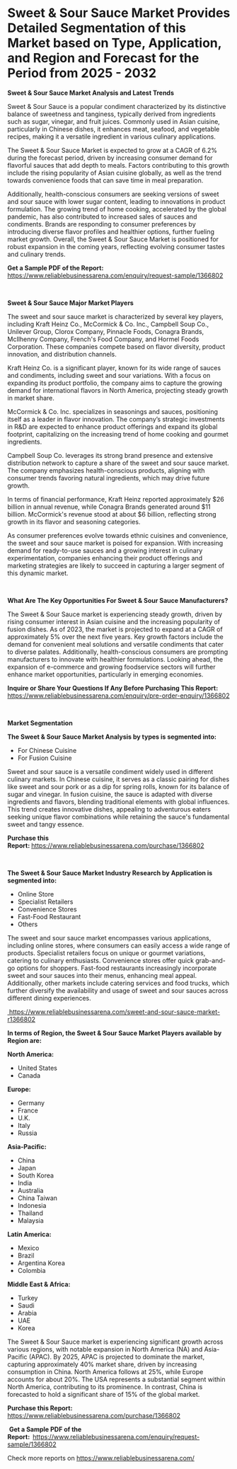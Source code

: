<p><h1>Sweet & Sour Sauce Market Provides Detailed Segmentation of this Market based on Type, Application, and Region and Forecast for the Period from 2025 - 2032</h1></p><p><strong>Sweet & Sour Sauce Market Analysis and Latest Trends</strong></p>
<p><p>Sweet & Sour Sauce is a popular condiment characterized by its distinctive balance of sweetness and tanginess, typically derived from ingredients such as sugar, vinegar, and fruit juices. Commonly used in Asian cuisine, particularly in Chinese dishes, it enhances meat, seafood, and vegetable recipes, making it a versatile ingredient in various culinary applications.</p><p>The Sweet & Sour Sauce Market is expected to grow at a CAGR of 6.2% during the forecast period, driven by increasing consumer demand for flavorful sauces that add depth to meals. Factors contributing to this growth include the rising popularity of Asian cuisine globally, as well as the trend towards convenience foods that can save time in meal preparation. </p><p>Additionally, health-conscious consumers are seeking versions of sweet and sour sauce with lower sugar content, leading to innovations in product formulation. The growing trend of home cooking, accelerated by the global pandemic, has also contributed to increased sales of sauces and condiments. Brands are responding to consumer preferences by introducing diverse flavor profiles and healthier options, further fueling market growth. Overall, the Sweet & Sour Sauce Market is positioned for robust expansion in the coming years, reflecting evolving consumer tastes and culinary trends.</p></p>
<p><strong>Get a Sample PDF of the Report:&nbsp;</strong> <a href="https://www.reliablebusinessarena.com/enquiry/request-sample/1366802?utm_campaign=1871&utm_medium=2&utm_source=Github&utm_content=ia&utm_term=22032025&utm_id=sweet-sour-sauce">https://www.reliablebusinessarena.com/enquiry/request-sample/1366802</a></p>
<p>&nbsp;</p>
<p><strong>Sweet & Sour Sauce Major Market Players</strong></p>
<p><p>The sweet and sour sauce market is characterized by several key players, including Kraft Heinz Co., McCormick & Co. Inc., Campbell Soup Co., Unilever Group, Clorox Company, Pinnacle Foods, Conagra Brands, McIlhenny Company, French's Food Company, and Hormel Foods Corporation. These companies compete based on flavor diversity, product innovation, and distribution channels.</p><p>Kraft Heinz Co. is a significant player, known for its wide range of sauces and condiments, including sweet and sour variations. With a focus on expanding its product portfolio, the company aims to capture the growing demand for international flavors in North America, projecting steady growth in market share.</p><p>McCormick & Co. Inc. specializes in seasonings and sauces, positioning itself as a leader in flavor innovation. The company’s strategic investments in R&D are expected to enhance product offerings and expand its global footprint, capitalizing on the increasing trend of home cooking and gourmet ingredients.</p><p>Campbell Soup Co. leverages its strong brand presence and extensive distribution network to capture a share of the sweet and sour sauce market. The company emphasizes health-conscious products, aligning with consumer trends favoring natural ingredients, which may drive future growth.</p><p>In terms of financial performance, Kraft Heinz reported approximately $26 billion in annual revenue, while Conagra Brands generated around $11 billion. McCormick's revenue stood at about $6 billion, reflecting strong growth in its flavor and seasoning categories.</p><p>As consumer preferences evolve towards ethnic cuisines and convenience, the sweet and sour sauce market is poised for expansion. With increasing demand for ready-to-use sauces and a growing interest in culinary experimentation, companies enhancing their product offerings and marketing strategies are likely to succeed in capturing a larger segment of this dynamic market.</p></p>
<p>&nbsp;</p>
<p><strong>What Are The Key Opportunities For Sweet & Sour Sauce Manufacturers?</strong></p>
<p><p>The Sweet & Sour Sauce market is experiencing steady growth, driven by rising consumer interest in Asian cuisine and the increasing popularity of fusion dishes. As of 2023, the market is projected to expand at a CAGR of approximately 5% over the next five years. Key growth factors include the demand for convenient meal solutions and versatile condiments that cater to diverse palates. Additionally, health-conscious consumers are prompting manufacturers to innovate with healthier formulations. Looking ahead, the expansion of e-commerce and growing foodservice sectors will further enhance market opportunities, particularly in emerging economies.</p></p>
<p><strong>Inquire or Share Your Questions If Any Before Purchasing This Report:</strong> <a href="https://www.reliablebusinessarena.com/enquiry/pre-order-enquiry/1366802?utm_campaign=1871&utm_medium=2&utm_source=Github&utm_content=ia&utm_term=22032025&utm_id=sweet-sour-sauce">https://www.reliablebusinessarena.com/enquiry/pre-order-enquiry/1366802</a></p>
<p>&nbsp;</p>
<p><strong>Market Segmentation</strong></p>
<p><strong>The Sweet & Sour Sauce Market Analysis by types is segmented into:</strong></p>
<p><ul><li>For Chinese Cuisine</li><li>For Fusion Cuisine</li></ul></p>
<p><p>Sweet and sour sauce is a versatile condiment widely used in different culinary markets. In Chinese cuisine, it serves as a classic pairing for dishes like sweet and sour pork or as a dip for spring rolls, known for its balance of sugar and vinegar. In fusion cuisine, the sauce is adapted with diverse ingredients and flavors, blending traditional elements with global influences. This trend creates innovative dishes, appealing to adventurous eaters seeking unique flavor combinations while retaining the sauce's fundamental sweet and tangy essence.</p></p>
<p><strong>Purchase this Report:&nbsp;</strong><a href="https://www.reliablebusinessarena.com/purchase/1366802?utm_campaign=1871&utm_medium=2&utm_source=Github&utm_content=ia&utm_term=22032025&utm_id=sweet-sour-sauce">https://www.reliablebusinessarena.com/purchase/1366802</a></p>
<p>&nbsp;</p>
<p><strong>The Sweet & Sour Sauce Market Industry Research by Application is segmented into:</strong></p>
<p><ul><li>Online Store</li><li>Specialist Retailers</li><li>Convenience Stores</li><li>Fast-Food Restaurant</li><li>Others</li></ul></p>
<p><p>The sweet and sour sauce market encompasses various applications, including online stores, where consumers can easily access a wide range of products. Specialist retailers focus on unique or gourmet variations, catering to culinary enthusiasts. Convenience stores offer quick grab-and-go options for shoppers. Fast-food restaurants increasingly incorporate sweet and sour sauces into their menus, enhancing meal appeal. Additionally, other markets include catering services and food trucks, which further diversify the availability and usage of sweet and sour sauces across different dining experiences.</p></p>
<p><a href="https://www.reliablebusinessarena.com/sweet-and-sour-sauce-market-r1366802?utm_campaign=1871&utm_medium=2&utm_source=Github&utm_content=ia&utm_term=22032025&utm_id=sweet-sour-sauce">&nbsp;https://www.reliablebusinessarena.com/sweet-and-sour-sauce-market-r1366802</a></p>
<p><strong>In terms of Region, the Sweet & Sour Sauce Market Players available by Region are:</strong></p>
<p>
    <p> <strong> North America: </strong>
        <ul>
            <li>United States</li>
            <li>Canada</li>
        </ul>
        </p> 
    <p> <strong> Europe: </strong>
        <ul>
            <li>Germany</li>
            <li>France</li>
            <li>U.K.</li>
            <li>Italy</li>
            <li>Russia</li>
        </ul>
        </p> 
    <p> <strong> Asia-Pacific: </strong>
        <ul>
            <li>China</li>
            <li>Japan</li>
            <li>South Korea</li>
            <li>India</li>
            <li>Australia</li>
            <li>China Taiwan</li>
            <li>Indonesia</li>
            <li>Thailand</li>
            <li>Malaysia</li>
        </ul>
        </p> 
    <p> <strong> Latin America: </strong>
        <ul>
            <li>Mexico</li>
            <li>Brazil</li>
            <li>Argentina Korea</li>
            <li>Colombia</li>
        </ul>
        </p> 
    <p> <strong> Middle East & Africa: </strong>
        <ul>
            <li>Turkey</li>
            <li>Saudi</li>
            <li>Arabia</li>
            <li>UAE</li>
            <li>Korea</li>
        </ul>
    </p>
    </p>
<p><p>The Sweet & Sour Sauce market is experiencing significant growth across various regions, with notable expansion in North America (NA) and Asia-Pacific (APAC). By 2025, APAC is projected to dominate the market, capturing approximately 40% market share, driven by increasing consumption in China. North America follows at 25%, while Europe accounts for about 20%. The USA represents a substantial segment within North America, contributing to its prominence. In contrast, China is forecasted to hold a significant share of 15% of the global market.</p></p>
<p><strong>Purchase this Report: </strong><a href="https://www.reliablebusinessarena.com/purchase/1366802?utm_campaign=1871&utm_medium=2&utm_source=Github&utm_content=ia&utm_term=22032025&utm_id=sweet-sour-sauce">https://www.reliablebusinessarena.com/purchase/1366802</a></p>
<p>&nbsp;<strong>Get a Sample PDF of the Report:&nbsp;&nbsp;</strong><a href="https://www.reliablebusinessarena.com/enquiry/request-sample/1366802?utm_campaign=1871&utm_medium=2&utm_source=Github&utm_content=ia&utm_term=22032025&utm_id=sweet-sour-sauce">https://www.reliablebusinessarena.com/enquiry/request-sample/1366802</a></p>
<p><strong></strong></p>
<p>Check more reports on <a href="https://www.reliablebusinessarena.com/?utm_campaign=1871&utm_medium=2&utm_source=Github&utm_content=ia&utm_term=22032025&utm_id=sweet-sour-sauce">https://www.reliablebusinessarena.com/</a></p>